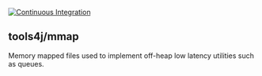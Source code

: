 [![Continuous Integration](https://github.com/tools4j/mmap/workflows/Continuous%20Integration/badge.svg)](https://github.com/tools4j/mmap/actions?query=workflow%3A%22Continuous+Integration%22)

## tools4j/mmap
Memory mapped files used to implement off-heap low latency utilities such as queues.
